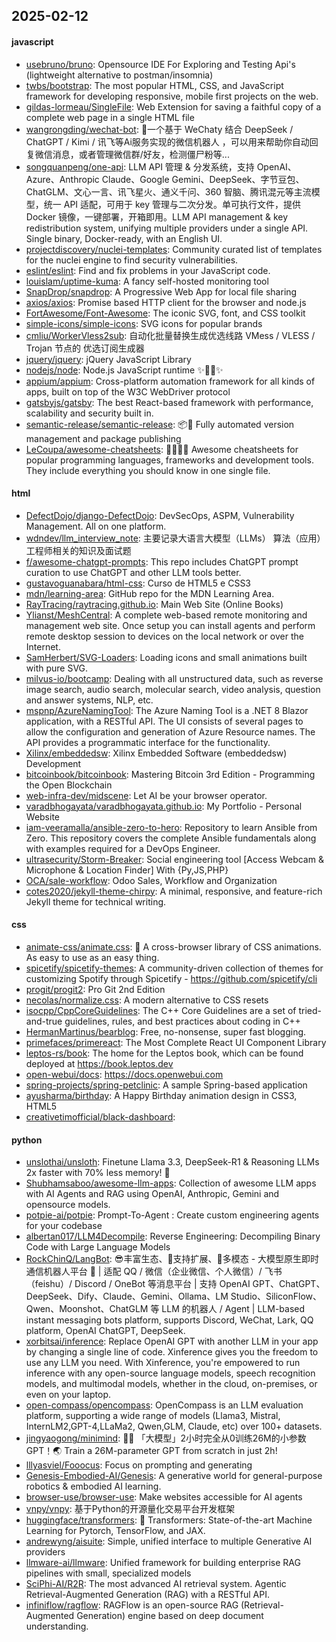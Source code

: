 ## 2025-02-12

#### javascript
* [usebruno/bruno](https://github.com/usebruno/bruno): Opensource IDE For Exploring and Testing Api's (lightweight alternative to postman/insomnia)
* [twbs/bootstrap](https://github.com/twbs/bootstrap): The most popular HTML, CSS, and JavaScript framework for developing responsive, mobile first projects on the web.
* [gildas-lormeau/SingleFile](https://github.com/gildas-lormeau/SingleFile): Web Extension for saving a faithful copy of a complete web page in a single HTML file
* [wangrongding/wechat-bot](https://github.com/wangrongding/wechat-bot): 🤖一个基于 WeChaty 结合 DeepSeek / ChatGPT / Kimi / 讯飞等Ai服务实现的微信机器人 ，可以用来帮助你自动回复微信消息，或者管理微信群/好友，检测僵尸粉等...
* [songquanpeng/one-api](https://github.com/songquanpeng/one-api): LLM API 管理 & 分发系统，支持 OpenAI、Azure、Anthropic Claude、Google Gemini、DeepSeek、字节豆包、ChatGLM、文心一言、讯飞星火、通义千问、360 智脑、腾讯混元等主流模型，统一 API 适配，可用于 key 管理与二次分发。单可执行文件，提供 Docker 镜像，一键部署，开箱即用。LLM API management & key redistribution system, unifying multiple providers under a single API. Single binary, Docker-ready, with an English UI.
* [projectdiscovery/nuclei-templates](https://github.com/projectdiscovery/nuclei-templates): Community curated list of templates for the nuclei engine to find security vulnerabilities.
* [eslint/eslint](https://github.com/eslint/eslint): Find and fix problems in your JavaScript code.
* [louislam/uptime-kuma](https://github.com/louislam/uptime-kuma): A fancy self-hosted monitoring tool
* [SnapDrop/snapdrop](https://github.com/SnapDrop/snapdrop): A Progressive Web App for local file sharing
* [axios/axios](https://github.com/axios/axios): Promise based HTTP client for the browser and node.js
* [FortAwesome/Font-Awesome](https://github.com/FortAwesome/Font-Awesome): The iconic SVG, font, and CSS toolkit
* [simple-icons/simple-icons](https://github.com/simple-icons/simple-icons): SVG icons for popular brands
* [cmliu/WorkerVless2sub](https://github.com/cmliu/WorkerVless2sub): 自动化批量替换生成优选线路 VMess / VLESS / Trojan 节点的 优选订阅生成器
* [jquery/jquery](https://github.com/jquery/jquery): jQuery JavaScript Library
* [nodejs/node](https://github.com/nodejs/node): Node.js JavaScript runtime ✨🐢🚀✨
* [appium/appium](https://github.com/appium/appium): Cross-platform automation framework for all kinds of apps, built on top of the W3C WebDriver protocol
* [gatsbyjs/gatsby](https://github.com/gatsbyjs/gatsby): The best React-based framework with performance, scalability and security built in.
* [semantic-release/semantic-release](https://github.com/semantic-release/semantic-release): 📦🚀 Fully automated version management and package publishing
* [LeCoupa/awesome-cheatsheets](https://github.com/LeCoupa/awesome-cheatsheets): 👩‍💻👨‍💻 Awesome cheatsheets for popular programming languages, frameworks and development tools. They include everything you should know in one single file.

#### html
* [DefectDojo/django-DefectDojo](https://github.com/DefectDojo/django-DefectDojo): DevSecOps, ASPM, Vulnerability Management. All on one platform.
* [wdndev/llm_interview_note](https://github.com/wdndev/llm_interview_note): 主要记录大语言大模型（LLMs） 算法（应用）工程师相关的知识及面试题
* [f/awesome-chatgpt-prompts](https://github.com/f/awesome-chatgpt-prompts): This repo includes ChatGPT prompt curation to use ChatGPT and other LLM tools better.
* [gustavoguanabara/html-css](https://github.com/gustavoguanabara/html-css): Curso de HTML5 e CSS3
* [mdn/learning-area](https://github.com/mdn/learning-area): GitHub repo for the MDN Learning Area.
* [RayTracing/raytracing.github.io](https://github.com/RayTracing/raytracing.github.io): Main Web Site (Online Books)
* [Ylianst/MeshCentral](https://github.com/Ylianst/MeshCentral): A complete web-based remote monitoring and management web site. Once setup you can install agents and perform remote desktop session to devices on the local network or over the Internet.
* [SamHerbert/SVG-Loaders](https://github.com/SamHerbert/SVG-Loaders): Loading icons and small animations built with pure SVG.
* [milvus-io/bootcamp](https://github.com/milvus-io/bootcamp): Dealing with all unstructured data, such as reverse image search, audio search, molecular search, video analysis, question and answer systems, NLP, etc.
* [mspnp/AzureNamingTool](https://github.com/mspnp/AzureNamingTool): The Azure Naming Tool is a .NET 8 Blazor application, with a RESTful API. The UI consists of several pages to allow the configuration and generation of Azure Resource names. The API provides a programmatic interface for the functionality.
* [Xilinx/embeddedsw](https://github.com/Xilinx/embeddedsw): Xilinx Embedded Software (embeddedsw) Development
* [bitcoinbook/bitcoinbook](https://github.com/bitcoinbook/bitcoinbook): Mastering Bitcoin 3rd Edition - Programming the Open Blockchain
* [web-infra-dev/midscene](https://github.com/web-infra-dev/midscene): Let AI be your browser operator.
* [varadbhogayata/varadbhogayata.github.io](https://github.com/varadbhogayata/varadbhogayata.github.io): My Portfolio - Personal Website
* [iam-veeramalla/ansible-zero-to-hero](https://github.com/iam-veeramalla/ansible-zero-to-hero): Repository to learn Ansible from Zero. This repository covers the complete Ansible fundamentals along with examples required for a DevOps Engineer.
* [ultrasecurity/Storm-Breaker](https://github.com/ultrasecurity/Storm-Breaker): Social engineering tool [Access Webcam & Microphone & Location Finder] With {Py,JS,PHP}
* [OCA/sale-workflow](https://github.com/OCA/sale-workflow): Odoo Sales, Workflow and Organization
* [cotes2020/jekyll-theme-chirpy](https://github.com/cotes2020/jekyll-theme-chirpy): A minimal, responsive, and feature-rich Jekyll theme for technical writing.

#### css
* [animate-css/animate.css](https://github.com/animate-css/animate.css): 🍿 A cross-browser library of CSS animations. As easy to use as an easy thing.
* [spicetify/spicetify-themes](https://github.com/spicetify/spicetify-themes): A community-driven collection of themes for customizing Spotify through Spicetify - https://github.com/spicetify/cli
* [progit/progit2](https://github.com/progit/progit2): Pro Git 2nd Edition
* [necolas/normalize.css](https://github.com/necolas/normalize.css): A modern alternative to CSS resets
* [isocpp/CppCoreGuidelines](https://github.com/isocpp/CppCoreGuidelines): The C++ Core Guidelines are a set of tried-and-true guidelines, rules, and best practices about coding in C++
* [HermanMartinus/bearblog](https://github.com/HermanMartinus/bearblog): Free, no-nonsense, super fast blogging.
* [primefaces/primereact](https://github.com/primefaces/primereact): The Most Complete React UI Component Library
* [leptos-rs/book](https://github.com/leptos-rs/book): The home for the Leptos book, which can be found deployed at https://book.leptos.dev
* [open-webui/docs](https://github.com/open-webui/docs): https://docs.openwebui.com
* [spring-projects/spring-petclinic](https://github.com/spring-projects/spring-petclinic): A sample Spring-based application
* [ayusharma/birthday](https://github.com/ayusharma/birthday): A Happy Birthday animation design in CSS3, HTML5
* [creativetimofficial/black-dashboard](https://github.com/creativetimofficial/black-dashboard): 

#### python
* [unslothai/unsloth](https://github.com/unslothai/unsloth): Finetune Llama 3.3, DeepSeek-R1 & Reasoning LLMs 2x faster with 70% less memory! 🦥
* [Shubhamsaboo/awesome-llm-apps](https://github.com/Shubhamsaboo/awesome-llm-apps): Collection of awesome LLM apps with AI Agents and RAG using OpenAI, Anthropic, Gemini and opensource models.
* [potpie-ai/potpie](https://github.com/potpie-ai/potpie): Prompt-To-Agent : Create custom engineering agents for your codebase
* [albertan017/LLM4Decompile](https://github.com/albertan017/LLM4Decompile): Reverse Engineering: Decompiling Binary Code with Large Language Models
* [RockChinQ/LangBot](https://github.com/RockChinQ/LangBot): 😎丰富生态、🧩支持扩展、🦄多模态 - 大模型原生即时通信机器人平台 🤖 | 适配 QQ / 微信（企业微信、个人微信）/ 飞书（feishu）/ Discord / OneBot 等消息平台 | 支持 OpenAI GPT、ChatGPT、DeepSeek、Dify、Claude、Gemini、Ollama、LM Studio、SiliconFlow、Qwen、Moonshot、ChatGLM 等 LLM 的机器人 / Agent | LLM-based instant messaging bots platform, supports Discord, WeChat, Lark, QQ platform, OpenAI ChatGPT, DeepSeek.
* [xorbitsai/inference](https://github.com/xorbitsai/inference): Replace OpenAI GPT with another LLM in your app by changing a single line of code. Xinference gives you the freedom to use any LLM you need. With Xinference, you're empowered to run inference with any open-source language models, speech recognition models, and multimodal models, whether in the cloud, on-premises, or even on your laptop.
* [open-compass/opencompass](https://github.com/open-compass/opencompass): OpenCompass is an LLM evaluation platform, supporting a wide range of models (Llama3, Mistral, InternLM2,GPT-4,LLaMa2, Qwen,GLM, Claude, etc) over 100+ datasets.
* [jingyaogong/minimind](https://github.com/jingyaogong/minimind): 🚀🚀 「大模型」2小时完全从0训练26M的小参数GPT！🌏 Train a 26M-parameter GPT from scratch in just 2h!
* [lllyasviel/Fooocus](https://github.com/lllyasviel/Fooocus): Focus on prompting and generating
* [Genesis-Embodied-AI/Genesis](https://github.com/Genesis-Embodied-AI/Genesis): A generative world for general-purpose robotics & embodied AI learning.
* [browser-use/browser-use](https://github.com/browser-use/browser-use): Make websites accessible for AI agents
* [vnpy/vnpy](https://github.com/vnpy/vnpy): 基于Python的开源量化交易平台开发框架
* [huggingface/transformers](https://github.com/huggingface/transformers): 🤗 Transformers: State-of-the-art Machine Learning for Pytorch, TensorFlow, and JAX.
* [andrewyng/aisuite](https://github.com/andrewyng/aisuite): Simple, unified interface to multiple Generative AI providers
* [llmware-ai/llmware](https://github.com/llmware-ai/llmware): Unified framework for building enterprise RAG pipelines with small, specialized models
* [SciPhi-AI/R2R](https://github.com/SciPhi-AI/R2R): The most advanced AI retrieval system. Agentic Retrieval-Augmented Generation (RAG) with a RESTful API.
* [infiniflow/ragflow](https://github.com/infiniflow/ragflow): RAGFlow is an open-source RAG (Retrieval-Augmented Generation) engine based on deep document understanding.
